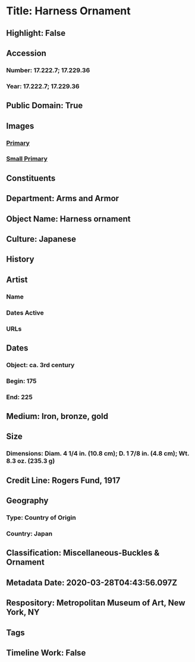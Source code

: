 # Title: Harness Ornament
## Highlight: False
## Accession
### Number: 17.222.7; 17.229.36
### Year: 17.222.7; 17.229.36
## Public Domain: True
## Images
### [Primary](https://images.metmuseum.org/CRDImages/aa/original/LC-17_222_7_17_229_36-001.jpg)
### [Small Primary](https://images.metmuseum.org/CRDImages/aa/web-large/LC-17_222_7_17_229_36-001.jpg)
## Constituents
## Department: Arms and Armor
## Object Name: Harness ornament
## Culture: Japanese
## History
## Artist
### Name
### Dates Active
### URLs
## Dates
### Object: ca. 3rd century
### Begin: 175
### End: 225
## Medium: Iron, bronze, gold
## Size
### Dimensions: Diam. 4 1/4 in. (10.8 cm); D. 1 7/8 in. (4.8 cm); Wt. 8.3 oz. (235.3 g)
## Credit Line: Rogers Fund, 1917
## Geography
### Type: Country of Origin
### Country: Japan
## Classification: Miscellaneous-Buckles & Ornament
## Metadata Date: 2020-03-28T04:43:56.097Z
## Respository: Metropolitan Museum of Art, New York, NY
## Tags
## Timeline Work: False
